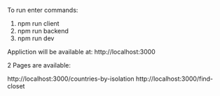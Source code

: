 To run enter commands:

1. npm run client
2. npm run backend
3. npm run dev


Appliction will be available at: http://localhost:3000

2 Pages are available: 

http://localhost:3000/countries-by-isolation
http://localhost:3000/find-closet
